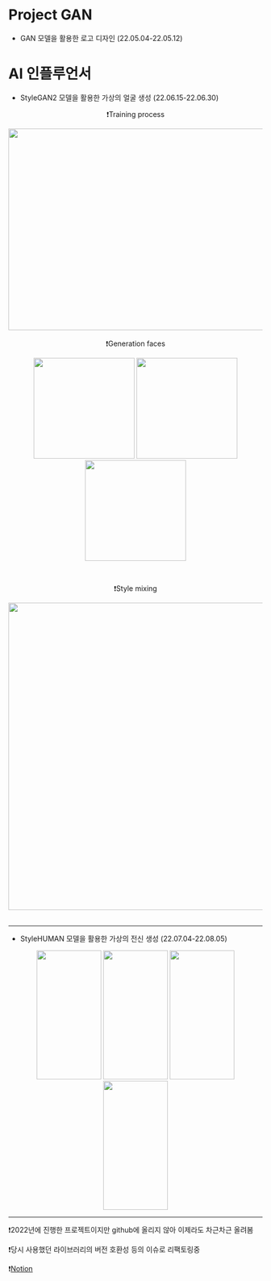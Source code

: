 # Project GAN
* GAN 모델을 활용한 로고 디자인 (22.05.04-22.05.12)

# AI 인플루언서
* StyleGAN2 모델을 활용한 가상의 얼굴 생성 (22.06.15-22.06.30)

<div align="center">
  

❗Training process

<img src="https://github.com/user-attachments/assets/5bdb5f8a-5f36-4ef7-9d18-660eb853ae0b" width="610" height="400"/>
</div>

<br>

<div align="center">
❗Generation faces

<img src="https://github.com/user-attachments/assets/bb5398ee-03c6-4df1-b08d-4bc25cb406d7" width="200" height="200"/> <img src="https://github.com/user-attachments/assets/68df429c-7851-4ad1-9c7d-852d15fd61df" width="200" height="200"/> <img src="https://github.com/user-attachments/assets/bb8bd24e-59d2-4027-9e19-63ce4f2fd868" width="200" height="200"/>
</div>

<br>

<div align="center">
  
❗Style mixing

<img src="https://github.com/user-attachments/assets/964fc274-3fa1-4352-998f-b4c0ac9bd1f9" width="610" height="610"/>
</div>


<br>

--------------------------  

* StyleHUMAN 모델을 활용한 가상의 전신 생성 (22.07.04-22.08.05)

<div align="center">

<img src="https://github.com/user-attachments/assets/bc591093-f602-4e6a-a96f-4b383484545a" width="128" height="256"/>
<img src="https://github.com/user-attachments/assets/d76ee58d-968a-432a-9200-1f52f1d99719" width="128" height="256"/>
<img src="https://github.com/user-attachments/assets/4a0995f0-5f39-4133-9cd7-cabcc8e0f3dc" width="128" height="256"/>
<img src="https://github.com/user-attachments/assets/1f98f8aa-75ac-40ae-a734-57f5aae6d5c9" width="128" height="256"/>

</div>

----------------------------

❗2022년에 진행한 프로젝트이지만 github에 올리지 않아 이제라도 차근차근 올려봄

❗당시 사용했던 라이브러리의 버전 호환성 등의 이슈로 리팩토링중

❗[Notion](https://www.notion.so/Project-GAN-160b67746f27801b9fa8c435e6c1e37f)
